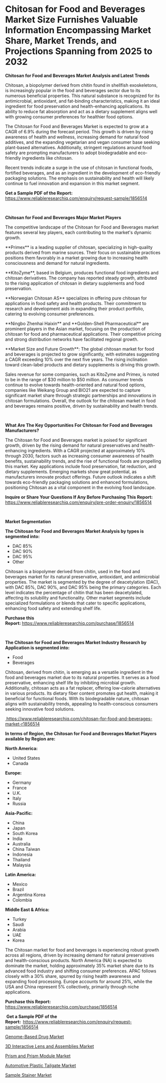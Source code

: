 <p><h1>Chitosan for Food and Beverages Market Size Furnishes Valuable Information Encompassing Market Share, Market Trends, and Projections Spanning from 2025 to 2032</h1></p><p><strong>Chitosan for Food and Beverages Market Analysis and Latest Trends</strong></p>
<p><p>Chitosan, a biopolymer derived from chitin found in shellfish exoskeletons, is increasingly popular in the food and beverages sector due to its numerous beneficial properties. This natural substance is recognized for its antimicrobial, antioxidant, and fat-binding characteristics, making it an ideal ingredient for food preservation and health-enhancing applications. Its ability to reduce fat absorption and act as a dietary supplement aligns well with growing consumer preferences for healthier food options.</p><p>The Chitosan for Food and Beverages Market is expected to grow at a CAGR of 6.9% during the forecast period. This growth is driven by rising awareness of health and wellness, increasing demand for natural food additives, and the expanding vegetarian and vegan consumer base seeking plant-based alternatives. Additionally, stringent regulations around food safety are prompting manufacturers to adopt biodegradable and eco-friendly ingredients like chitosan. </p><p>Recent trends indicate a surge in the use of chitosan in functional foods, fortified beverages, and as an ingredient in the development of eco-friendly packaging solutions. The emphasis on sustainability and health will likely continue to fuel innovation and expansion in this market segment.</p></p>
<p><strong>Get a Sample PDF of the Report:&nbsp;</strong> <a href="https://www.reliableresearchiq.com/enquiry/request-sample/1856514?utm_campaign=1900&utm_medium=2&utm_source=Github&utm_content=ia&utm_term=08012025&utm_id=chitosan-for-food-and-beverages">https://www.reliableresearchiq.com/enquiry/request-sample/1856514</a></p>
<p>&nbsp;</p>
<p><strong>Chitosan for Food and Beverages Major Market Players</strong></p>
<p><p>The competitive landscape of the Chitosan for Food and Beverages market features several key players, each contributing to the market's dynamic growth. </p><p>**Primex** is a leading supplier of chitosan, specializing in high-quality products derived from marine sources. Their focus on sustainable practices positions them favorably in a market growing due to increasing health consciousness and demand for natural ingredients. </p><p>**KitoZyme**, based in Belgium, produces functional food ingredients and chitosan derivatives. The company has reported steady growth, attributed to the rising application of chitosan in dietary supplements and food preservation. </p><p>**Norwegian Chitosan AS** specializes in offering pure chitosan for applications in food safety and health products. Their commitment to research and development aids in expanding their product portfolio, catering to evolving consumer preferences.</p><p>**Ningbo Zhenhai Haixin** and **Golden-Shell Pharmaceutical** are prominent players in the Asian market, focusing on the production of chitosan for food and pharmaceutical applications. Their competitive pricing and strong distribution networks have facilitated regional growth.</p><p>**Market Size and Future Growth**: The global chitosan market for food and beverages is projected to grow significantly, with estimates suggesting a CAGR exceeding 10% over the next five years. The rising inclination toward clean-label products and dietary supplements is driving this growth.</p><p>Sales revenue for some companies, such as KitoZyme and Primex, is noted to be in the range of $30 million to $50 million. As consumer trends continue to evolve towards health-oriented and natural food options, companies like Weikang Group and BIO21 are expected to capture significant market share through strategic partnerships and innovations in chitosan formulations. Overall, the outlook for the chitosan market in food and beverages remains positive, driven by sustainability and health trends.</p></p>
<p>&nbsp;</p>
<p><strong>What Are The Key Opportunities For Chitosan for Food and Beverages Manufacturers?</strong></p>
<p><p>The Chitosan for Food and Beverages market is poised for significant growth, driven by the rising demand for natural preservatives and health-enhancing ingredients. With a CAGR projected at approximately 10% through 2030, factors such as increasing consumer awareness of health benefits, sustainability trends, and the rise of functional foods are propelling this market. Key applications include food preservation, fat reduction, and dietary supplements. Emerging markets show great potential, as manufacturers innovate product offerings. Future outlook indicates a shift towards eco-friendly packaging solutions and enhanced formulations, positioning Chitosan as a vital component in the evolving food landscape.</p></p>
<p><strong>Inquire or Share Your Questions If Any Before Purchasing This Report:</strong> <a href="https://www.reliableresearchiq.com/enquiry/pre-order-enquiry/1856514?utm_campaign=1900&utm_medium=2&utm_source=Github&utm_content=ia&utm_term=08012025&utm_id=chitosan-for-food-and-beverages">https://www.reliableresearchiq.com/enquiry/pre-order-enquiry/1856514</a></p>
<p>&nbsp;</p>
<p><strong>Market Segmentation</strong></p>
<p><strong>The Chitosan for Food and Beverages Market Analysis by types is segmented into:</strong></p>
<p><ul><li>DAC 85%</li><li>DAC 90%</li><li>DAC 95%</li><li>Other</li></ul></p>
<p><p>Chitosan is a biopolymer derived from chitin, used in the food and beverages market for its natural preservative, antioxidant, and antimicrobial properties. The market is segmented by the degree of deacetylation (DAC), with DAC 85%, DAC 90%, and DAC 95% being the primary categories. Each level indicates the percentage of chitin that has been deacetylated, affecting its solubility and functionality. Other market segments include specialized formulations or blends that cater to specific applications, enhancing food safety and extending shelf life.</p></p>
<p><strong>Purchase this Report:&nbsp;</strong><a href="https://www.reliableresearchiq.com/purchase/1856514?utm_campaign=1900&utm_medium=2&utm_source=Github&utm_content=ia&utm_term=08012025&utm_id=chitosan-for-food-and-beverages">https://www.reliableresearchiq.com/purchase/1856514</a></p>
<p>&nbsp;</p>
<p><strong>The Chitosan for Food and Beverages Market Industry Research by Application is segmented into:</strong></p>
<p><ul><li>Food</li><li>Beverages</li></ul></p>
<p><p>Chitosan, derived from chitin, is emerging as a versatile ingredient in the food and beverages market due to its natural properties. It serves as a food preservative, enhancing shelf life by inhibiting microbial growth. Additionally, chitosan acts as a fat replacer, offering low-calorie alternatives in various products. Its dietary fiber content promotes gut health, making it beneficial for functional foods. With its biodegradable nature, chitosan aligns with sustainability trends, appealing to health-conscious consumers seeking innovative food solutions.</p></p>
<p><a href="https://www.reliableresearchiq.com/chitosan-for-food-and-beverages-market-r1856514?utm_campaign=1900&utm_medium=2&utm_source=Github&utm_content=ia&utm_term=08012025&utm_id=chitosan-for-food-and-beverages">&nbsp;https://www.reliableresearchiq.com/chitosan-for-food-and-beverages-market-r1856514</a></p>
<p><strong>In terms of Region, the Chitosan for Food and Beverages Market Players available by Region are:</strong></p>
<p>
    <p> <strong> North America: </strong>
        <ul>
            <li>United States</li>
            <li>Canada</li>
        </ul>
        </p> 
    <p> <strong> Europe: </strong>
        <ul>
            <li>Germany</li>
            <li>France</li>
            <li>U.K.</li>
            <li>Italy</li>
            <li>Russia</li>
        </ul>
        </p> 
    <p> <strong> Asia-Pacific: </strong>
        <ul>
            <li>China</li>
            <li>Japan</li>
            <li>South Korea</li>
            <li>India</li>
            <li>Australia</li>
            <li>China Taiwan</li>
            <li>Indonesia</li>
            <li>Thailand</li>
            <li>Malaysia</li>
        </ul>
        </p> 
    <p> <strong> Latin America: </strong>
        <ul>
            <li>Mexico</li>
            <li>Brazil</li>
            <li>Argentina Korea</li>
            <li>Colombia</li>
        </ul>
        </p> 
    <p> <strong> Middle East & Africa: </strong>
        <ul>
            <li>Turkey</li>
            <li>Saudi</li>
            <li>Arabia</li>
            <li>UAE</li>
            <li>Korea</li>
        </ul>
    </p>
    </p>
<p><p>The Chitosan market for food and beverages is experiencing robust growth across all regions, driven by increasing demand for natural preservatives and health-conscious products. North America (NA) is expected to dominate the market, holding approximately 35% market share due to its advanced food industry and shifting consumer preferences. APAC follows closely with a 30% share, spurred by rising health awareness and expanding food processing. Europe accounts for around 25%, while the USA and China represent 5% collectively, primarily through niche applications.</p></p>
<p><strong>Purchase this Report: </strong><a href="https://www.reliableresearchiq.com/purchase/1856514?utm_campaign=1900&utm_medium=2&utm_source=Github&utm_content=ia&utm_term=08012025&utm_id=chitosan-for-food-and-beverages">https://www.reliableresearchiq.com/purchase/1856514</a></p>
<p>&nbsp;<strong>Get a Sample PDF of the Report:&nbsp;&nbsp;</strong><a href="https://www.reliableresearchiq.com/enquiry/request-sample/1856514?utm_campaign=1900&utm_medium=2&utm_source=Github&utm_content=ia&utm_term=08012025&utm_id=chitosan-for-food-and-beverages">https://www.reliableresearchiq.com/enquiry/request-sample/1856514</a></p>
<p><strong></strong></p>
<p><p><a href="https://www.linkedin.com/pulse/genome-based-drug-market-analysis-report-key-players-overview-kxmme?utm_campaign=1900&utm_medium=2&utm_source=Github&utm_content=ia&utm_term=08012025&utm_id=chitosan-for-food-and-beverages">Genome-Based Drug Market</a></p><p><a href="https://www.linkedin.com/pulse/focus-3d-interactive-lens-assemblies-market-trends-metrics-sales-p8olc?utm_campaign=1900&utm_medium=2&utm_source=Github&utm_content=ia&utm_term=08012025&utm_id=chitosan-for-food-and-beverages">3D Interactive Lens and Assemblies Market</a></p><p><a href="https://www.linkedin.com/pulse/projecting-growth-trajectory-prism-module-market-size-share-6s7te?utm_campaign=1900&utm_medium=2&utm_source=Github&utm_content=ia&utm_term=08012025&utm_id=chitosan-for-food-and-beverages">Prism and Prism Module Market</a></p><p><a href="https://www.linkedin.com/pulse/automotive-plastic-tailgate-market-size-2025-2032-technology-7yoce?utm_campaign=1900&utm_medium=2&utm_source=Github&utm_content=ia&utm_term=08012025&utm_id=chitosan-for-food-and-beverages">Automotive Plastic Tailgate Market</a></p><p><a href="https://www.linkedin.com/pulse/understanding-sample-stainer-market-comprehensive-analysis-projected-1jcmc?utm_campaign=1900&utm_medium=2&utm_source=Github&utm_content=ia&utm_term=08012025&utm_id=chitosan-for-food-and-beverages">Sample Stainer Market</a></p></p>